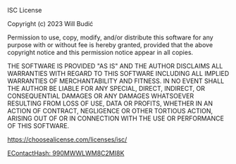 ISC License

Copyright (c) 2023 Will Budić

Permission to use, copy, modify, and/or distribute this software for any
purpose with or without fee is hereby granted, provided that the above
copyright notice and this permission notice appear in all copies.

THE SOFTWARE IS PROVIDED "AS IS" AND THE AUTHOR DISCLAIMS ALL WARRANTIES WITH
REGARD TO THIS SOFTWARE INCLUDING ALL IMPLIED WARRANTIES OF MERCHANTABILITY
AND FITNESS. IN NO EVENT SHALL THE AUTHOR BE LIABLE FOR ANY SPECIAL, DIRECT,
INDIRECT, OR CONSEQUENTIAL DAMAGES OR ANY DAMAGES WHATSOEVER RESULTING FROM
LOSS OF USE, DATA OR PROFITS, WHETHER IN AN ACTION OF CONTRACT, NEGLIGENCE OR
OTHER TORTIOUS ACTION, ARISING OUT OF OR IN CONNECTION WITH THE USE OR
PERFORMANCE OF THIS SOFTWARE.

https://choosealicense.com/licenses/isc/


[EContactHash: 990MWWLWM8C2MI8K](https://github.com/wbudic/PerlCNF/blob/c4116f83710b76e825657ed4fe520b13efbc4b9e/EContactHash.md)
